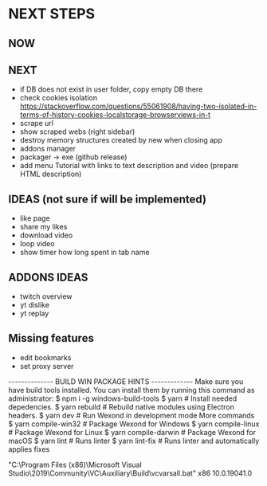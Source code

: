 
# NEXT STEPS

## NOW

## NEXT
* if DB does not exist in user folder, copy empty DB there
* check cookies isolation https://stackoverflow.com/questions/55061908/having-two-isolated-in-terms-of-history-cookies-localstorage-browserviews-in-t
* scrape url
* show scraped webs (right sidebar)
* destroy memory structures created by new when closing app
* addons manager
* packager → exe (github release)
* add menu Tutorial with links to text description and video (prepare HTML description)

## IDEAS (not sure if will be implemented)
* like page
* share my likes
* download video
* loop video
* show timer how long spent in tab name

## ADDONS IDEAS
* twitch overview
* yt dislike
* yt replay

## Missing features
* edit bookmarks
* set proxy server

-------------- BUILD WIN PACKAGE HINTS -------------
Make sure you have build tools installed. You can install them by running this command as administrator:
$ npm i -g windows-build-tools
$ yarn # Install needed depedencies.
$ yarn rebuild # Rebuild native modules using Electron headers.
$ yarn dev # Run Wexond in development mode
More commands
$ yarn compile-win32 # Package Wexond for Windows
$ yarn compile-linux # Package Wexond for Linux
$ yarn compile-darwin # Package Wexond for macOS
$ yarn lint # Runs linter
$ yarn lint-fix # Runs linter and automatically applies fixes


"C:\Program Files (x86)\Microsoft Visual Studio\2019\Community\VC\Auxiliary\Build\vcvarsall.bat" x86 10.0.19041.0
